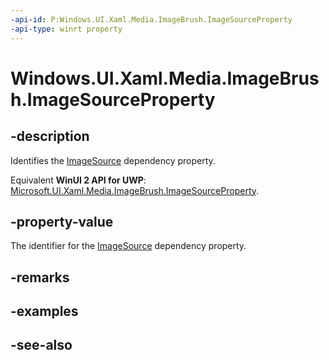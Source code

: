 ```yaml
---
-api-id: P:Windows.UI.Xaml.Media.ImageBrush.ImageSourceProperty
-api-type: winrt property
---
```


<!-- Property syntax
public Windows.UI.Xaml.DependencyProperty ImageSourceProperty { get; }
-->

# Windows.UI.Xaml.Media.ImageBrush.ImageSourceProperty

## -description
Identifies the [ImageSource](imagebrush_imagesource.md) dependency property.

Equivalent **WinUI 2 API for UWP**: [Microsoft.UI.Xaml.Media.ImageBrush.ImageSourceProperty](/windows/winui/api/microsoft.ui.xaml.media.imagebrush.imagesourceproperty).

## -property-value
The identifier for the [ImageSource](imagebrush_imagesource.md) dependency property.

## -remarks

## -examples

## -see-also
